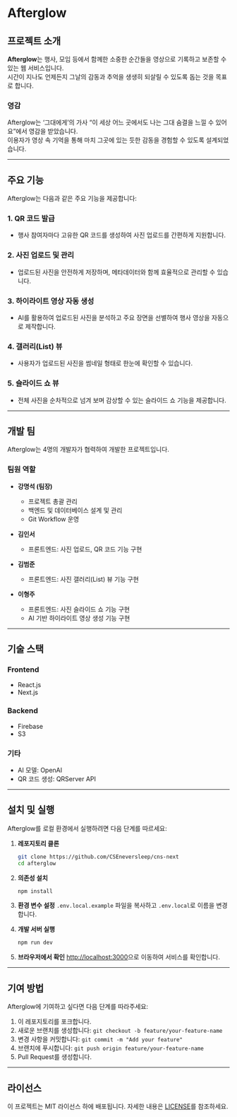 # Afterglow

## 프로젝트 소개

**Afterglow**는 행사, 모임 등에서 함께한 소중한 순간들을 영상으로 기록하고 보존할 수 있는 웹 서비스입니다.  
시간이 지나도 언제든지 그날의 감동과 추억을 생생히 되살릴 수 있도록 돕는 것을 목표로 합니다.

### 영감

Afterglow는 ‘그대에게’의 가사 “이 세상 어느 곳에서도 나는 그대 숨결을 느낄 수 있어요”에서 영감을 받았습니다.  
이용자가 영상 속 기억을 통해 마치 그곳에 있는 듯한 감동을 경험할 수 있도록 설계되었습니다.

---

## 주요 기능

Afterglow는 다음과 같은 주요 기능을 제공합니다:

### 1. QR 코드 발급

- 행사 참여자마다 고유한 QR 코드를 생성하여 사진 업로드를 간편하게 지원합니다.

### 2. 사진 업로드 및 관리

- 업로드된 사진을 안전하게 저장하며, 메타데이터와 함께 효율적으로 관리할 수 있습니다.

### 3. 하이라이트 영상 자동 생성

- AI를 활용하여 업로드된 사진을 분석하고 주요 장면을 선별하여 행사 영상을 자동으로 제작합니다.

### 4. 갤러리(List) 뷰

- 사용자가 업로드된 사진을 썸네일 형태로 한눈에 확인할 수 있습니다.

### 5. 슬라이드 쇼 뷰

- 전체 사진을 순차적으로 넘겨 보며 감상할 수 있는 슬라이드 쇼 기능을 제공합니다.

---

## 개발 팀

Afterglow는 4명의 개발자가 협력하여 개발한 프로젝트입니다.

### 팀원 역할

- **강명석 (팀장)**

  - 프로젝트 총괄 관리
  - 백엔드 및 데이터베이스 설계 및 관리
  - Git Workflow 운영

- **김인서**

  - 프론트엔드: 사진 업로드, QR 코드 기능 구현

- **김범준**

  - 프론트엔드: 사진 갤러리(List) 뷰 기능 구현

- **이형주**
  - 프론트엔드: 사진 슬라이드 쇼 기능 구현
  - AI 기반 하이라이트 영상 생성 기능 구현

---

## 기술 스택

### Frontend

- React.js
- Next.js

### Backend

- Firebase
- S3

### 기타

- AI 모델: OpenAI
- QR 코드 생성: QRServer API

---

## 설치 및 실행

Afterglow를 로컬 환경에서 실행하려면 다음 단계를 따르세요:

1. **레포지토리 클론**

   ```bash
   git clone https://github.com/CSEneversleep/cns-next
   cd afterglow
   ```

2. **의존성 설치**

   ```bash
   npm install
   ```

3. **환경 변수 설정**
   `.env.local.example` 파일을 복사하고 `.env.local`로 이름을 변경합니다.

4. **개발 서버 실행**

   ```bash
   npm run dev
   ```

5. **브라우저에서 확인**
   [http://localhost:3000](http://localhost:3000)으로 이동하여 서비스를 확인합니다.

---

## 기여 방법

Afterglow에 기여하고 싶다면 다음 단계를 따라주세요:

1. 이 레포지토리를 포크합니다.
2. 새로운 브랜치를 생성합니다: `git checkout -b feature/your-feature-name`
3. 변경 사항을 커밋합니다: `git commit -m "Add your feature"`
4. 브랜치에 푸시합니다: `git push origin feature/your-feature-name`
5. Pull Request를 생성합니다.

---

## 라이선스

이 프로젝트는 MIT 라이선스 하에 배포됩니다. 자세한 내용은 [LICENSE](./LICENSE)를 참조하세요.
